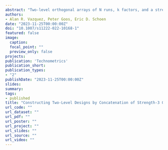 ```yaml
---
abstract: "Two-level orthogonal arrays of N runs, k factors, and a strength of 3 provide suitable fractional factorial designs in situations where many of the main effects are expected to be active, as well as some two-factor interactions. If they consist of N/2 mirror image pairs, these designs are fold-over designs. They are called even and provide at most N/2 − 1 degrees of freedom to estimate interactions. For k < N/3 factors, there exist strength-3 designs that are not fold-over designs. They are called even-odd designs and they provide many more degrees of freedom to estimate interactions. For N ⩽ 48, attractive even-odd designs can be extracted from complete catalogs of strength-3 orthogonal arrays. However, for larger run sizes, no complete catalogs exist. To construct even-odd designs with N > 48, we develop an algorithm for an optimal concatenation of strength-3 designs involving N/2 runs. Our approach involves column permutations of one of the concatenated designs, as well as sign switches of the elements of one or more columns of that design. We illustrate the potential of the algorithm by generating two-level even-odd designs with 64 and 128 runs involving up to 33 factors, because this allows a comparison with benchmark designs from the literature. With a few exceptions, our even-odd designs outperform or are competitive with the benchmark designs in terms of the aliasing of two-factor interactions and in terms of the available degrees of freedom to estimate two-factor interactions. Supplementary materials for the article are available online.."
authors:
- Alan R. Vazquez, Peter Goos, Eric D. Schoen
date: "2023-11-25T00:00:00Z"
doi: "10.1007/s11222-022-10168-1"
featured: false
image:
  caption:
  focal_point: ""
  preview_only: false
projects:
publication: 'Technometrics'
publication_short: 
publication_types:
- "2"
publishDate: "2023-11-25T00:00:00Z"
slides:
summary:
tags:
- published
title: "Constructing Two-Level Designs by Concatenation of Strength-3 Orthogonal Arrays"
url_code: ""
url_dataset: ""
url_pdf: ""
url_poster: ""
url_project: ""
url_slides: ""
url_source: ""
url_video: ""
---
```

